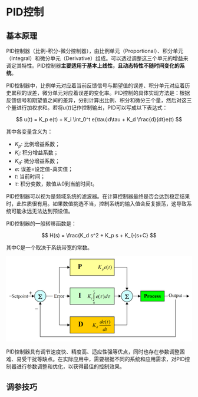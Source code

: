 # PID控制

## 基本原理

PID控制器（比例-积分-微分控制器），由比例单元（Proportional）、积分单元（Integral）和微分单元（Derivative）组成。可以透过调整这三个单元的增益来调定其特性。PID控制器**主要适用于基本上线性，且动态特性不随时间变化的系统**。

PID控制器中，比例单元对应着当前反馈信号与期望值的误差、积分单元对应着历史累积的误差，微分单元对应着误差的变化率。PID控制的具体实现方法是：根据反馈信号和期望值之间的差异，分别计算出比例、积分和微分三个量，然后对这三个量进行加权求和。若将$u(t)$记作控制输出，PID可以写成以下表达式：

$$
u(t) = K_p e(t) + K_i \int_0^t e(\tau)d\tau + K_d \frac{d}{dt}e(t)
$$

其中各变量含义为：

- $K_p$: 比例增益系数；
- $K_i$: 积分增益系数；
- $K_d$: 微分增益系数；
- $e$: 误差=设定值-真实值；
- $t$: 当前时间；
- $\tau$: 积分变数，数值从0到当前时间$t$。

PID控制器可以视为是频域系统的滤波器。在计算控制器最终是否会达到稳定结果时，此性质很有用。如果数值挑选不当，控制系统的输入值会反复振荡，这导致系统可能永远无法达到预设值。

PID控制器的一般转移函数是：

$$
H(s) = \frac{K_d s^2 + K_p s + K_i}{s+C}
$$

其中C是一个取决于系统带宽的常数。

![PID控制器](./imgs/mechanism/PID.png)

PID控制器具有调节速度快、精度高、适应性强等优点，同时也存在参数调整困难、易受干扰等缺点。在实际应用中，需要根据不同的系统和应用需求，对PID控制器进行参数调整和优化，以获得最佳的控制效果。

## 调参技巧

